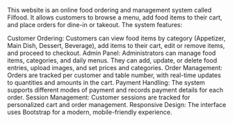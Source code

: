 This website is an online food ordering and management system called Filfood. It allows customers to browse a menu, add food items to their cart, and place orders for dine-in or takeout. The system features:

Customer Ordering: Customers can view food items by category (Appetizer, Main Dish, Dessert, Beverage), add items to their cart, edit or remove items, and proceed to checkout.
Admin Panel: Administrators can manage food items, categories, and daily menus. They can add, update, or delete food entries, upload images, and set prices and categories.
Order Management: Orders are tracked per customer and table number, with real-time updates to quantities and amounts in the cart.
Payment Handling: The system supports different modes of payment and records payment details for each order.
Session Management: Customer sessions are tracked for personalized cart and order management.
Responsive Design: The interface uses Bootstrap for a modern, mobile-friendly experience.
